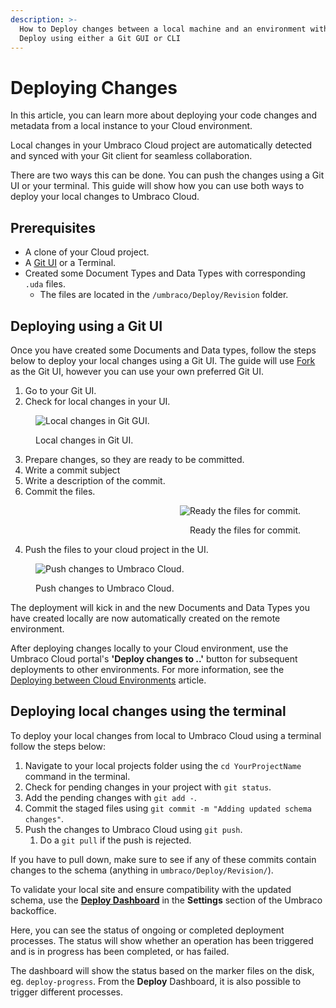 ```yaml
---
description: >-
  How to Deploy changes between a local machine and an environment with Umbraco
  Deploy using either a Git GUI or CLI
---
```


# Deploying Changes

In this article, you can learn more about deploying your code changes and metadata from a local instance to your Cloud environment.

Local changes in your Umbraco Cloud project are automatically detected and synced with your Git client for seamless collaboration.

There are two ways this can be done. You can push the changes using a Git UI or your terminal. This guide will show how you can use both ways to deploy your local changes to Umbraco Cloud.

## Prerequisites

* A clone of your Cloud project.
* A [Git UI](https://git-scm.com/downloads/guis) or a Terminal.
* Created some Document Types and Data Types with corresponding `.uda` files.
  * The files are located in the `/umbraco/Deploy/Revision` folder.

## Deploying using a Git UI

Once you have created some Documents and Data types, follow the steps below to deploy your local changes using a Git UI. The guide will use [Fork](https://git-fork.com/) as the Git UI, however you can use your own preferred Git UI.

1. Go to your Git UI.
2. Check for local changes in your UI.

<figure><img src="../.gitbook/assets/image (81).png" alt="Local changes in Git GUI."><figcaption><p>Local changes in Git UI.</p></figcaption></figure>

3. Prepare changes, so they are ready to be committed.
  1. Write a commit subject
  2. Write a description of the commit.
  3. Commit the files.

<div align="right" data-full-width="false">

<figure><img src="../.gitbook/assets/image (82).png" alt="Ready the files for commit."><figcaption><p>Ready the files for commit.</p></figcaption></figure>

</div>

4. Push the files to your cloud project in the UI.

<figure><img src="../.gitbook/assets/image (83).png" alt="Push changes to Umbraco Cloud."><figcaption><p>Push changes to Umbraco Cloud.</p></figcaption></figure>

The deployment will kick in and the new Documents and Data Types you have created locally are now automatically created on the remote environment.

After deploying changes locally to your Cloud environment, use the Umbraco Cloud portal's **'Deploy changes to ..'** button for subsequent deployments to other environments. For more information, see the [Deploying between Cloud Environments](cloud-to-cloud.md) article.

## Deploying local changes using the terminal

To deploy your local changes from local to Umbraco Cloud using a terminal follow the steps below:

1. Navigate to your local projects folder using the `cd YourProjectName` command in the terminal.
2. Check for pending changes in your project  with `git status`.
3. Add the pending changes with `git add -`.
4. Commit the staged files using `git commit -m "Adding updated schema changes"`.
5. Push the changes to Umbraco Cloud using `git push`.
   1. Do a `git pull` if the push is rejected.

If you have to pull down, make sure to see if any of these commits contain changes to the schema (anything in `umbraco/Deploy/Revision/`).

To validate your local site and ensure compatibility with the updated schema, use the [**Deploy Dashboard**](https://docs.umbraco.com/umbraco-cloud/deployments/deploy-dashboard) in the **Settings** section of the Umbraco backoffice.

Here, you can see the status of ongoing or completed deployment processes. The status will show whether an operation has been triggered and is in progress has been completed, or has failed.

The dashboard will show the status based on the marker files on the disk, eg. `deploy-progress`. From the **Deploy** Dashboard, it is also possible to trigger different processes.

